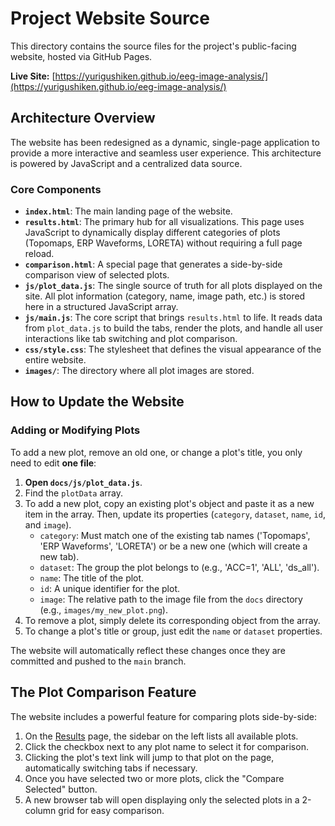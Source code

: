 # Project Website Source

This directory contains the source files for the project's public-facing website, hosted via GitHub Pages.

**Live Site:** [https://yurigushiken.github.io/eeg-image-analysis/](https://yurigushiken.github.io/eeg-image-analysis/)

## Architecture Overview

The website has been redesigned as a dynamic, single-page application to provide a more interactive and seamless user experience. This architecture is powered by JavaScript and a centralized data source.

### Core Components

*   **`index.html`**: The main landing page of the website.
*   **`results.html`**: The primary hub for all visualizations. This page uses JavaScript to dynamically display different categories of plots (Topomaps, ERP Waveforms, LORETA) without requiring a full page reload.
*   **`comparison.html`**: A special page that generates a side-by-side comparison view of selected plots.
*   **`js/plot_data.js`**: The single source of truth for all plots displayed on the site. All plot information (category, name, image path, etc.) is stored here in a structured JavaScript array.
*   **`js/main.js`**: The core script that brings `results.html` to life. It reads data from `plot_data.js` to build the tabs, render the plots, and handle all user interactions like tab switching and plot comparison.
*   **`css/style.css`**: The stylesheet that defines the visual appearance of the entire website.
*   **`images/`**: The directory where all plot images are stored.

## How to Update the Website

### Adding or Modifying Plots

To add a new plot, remove an old one, or change a plot's title, you only need to edit **one file**:

1.  **Open `docs/js/plot_data.js`**.
2.  Find the `plotData` array.
3.  To add a new plot, copy an existing plot's object and paste it as a new item in the array. Then, update its properties (`category`, `dataset`, `name`, `id`, and `image`).
    *   `category`: Must match one of the existing tab names ('Topomaps', 'ERP Waveforms', 'LORETA') or be a new one (which will create a new tab).
    *   `dataset`: The group the plot belongs to (e.g., 'ACC=1', 'ALL', 'ds_all').
    *   `name`: The title of the plot.
    *   `id`: A unique identifier for the plot.
    *   `image`: The relative path to the image file from the `docs` directory (e.g., `images/my_new_plot.png`).
4.  To remove a plot, simply delete its corresponding object from the array.
5.  To change a plot's title or group, just edit the `name` or `dataset` properties.

The website will automatically reflect these changes once they are committed and pushed to the `main` branch.

## The Plot Comparison Feature

The website includes a powerful feature for comparing plots side-by-side:

1.  On the [Results](https://yurigushiken.github.io/eeg-image-analysis/results.html) page, the sidebar on the left lists all available plots.
2.  Click the checkbox next to any plot name to select it for comparison.
3.  Clicking the plot's text link will jump to that plot on the page, automatically switching tabs if necessary.
4.  Once you have selected two or more plots, click the "Compare Selected" button.
5.  A new browser tab will open displaying only the selected plots in a 2-column grid for easy comparison. 